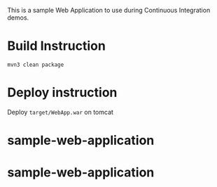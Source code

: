This is a sample Web Application to use during Continuous Integration demos.

# Build Instruction

```
mvn3 clean package
```

# Deploy instruction

Deploy ```target/WebApp.war``` on tomcat
 
# sample-web-application
# sample-web-application
